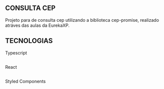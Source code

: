 

## CONSULTA CEP

Projeto para de consulta cep utilizando a biblioteca cep-promise, realizado atráves das aulas da EurekaXP.

## TECNOLOGIAS 
Typescript
##
React
##
Styled Components
